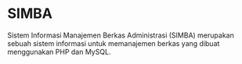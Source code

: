 # SIMBA
Sistem Informasi Manajemen Berkas Administrasi (SIMBA) merupakan sebuah sistem informasi untuk memanajemen berkas yang dibuat menggunakan PHP dan MySQL.
